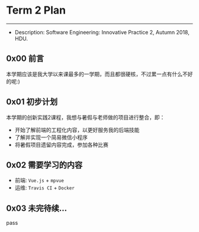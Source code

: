 # Term 2 Plan  
---  
* Description: Software Engineering: Innovative Practice 2, Autumn 2018, HDU.

## 0x00 前言  
本学期应该是我大学以来课最多的一学期，而且都很硬核，不过累一点有什么不好的呢:)  

## 0x01 初步计划  
本学期的创新实践2课程，我想与暑假与老师做的项目进行整合，即：  
- 开始了解前端的工程化内容，以更好服务我的后端技能  
- 了解并实现一个简易微信小程序  
- 将暑假项目遗留内容完成，参加各种比赛  

## 0x02 需要学习的内容  
* 前端: `Vue.js` + `mpvue`  
* 运维: `Travis CI` + `Docker`  

## 0x03 未完待续...
pass